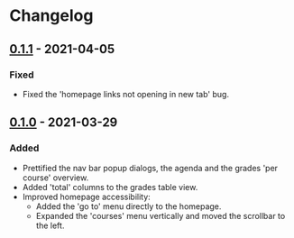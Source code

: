 # Changelog

## [0.1.1] - 2021-04-05

### Fixed

- Fixed the 'homepage links not opening in new tab' bug.

## [0.1.0] - 2021-03-29

### Added

- Prettified the nav bar popup dialogs, the agenda and the grades 'per course' overview.
- Added 'total' columns to the grades table view.
- Improved homepage accessibility:
  - Added the 'go to' menu directly to the homepage.
  - Expanded the 'courses' menu vertically and moved the scrollbar to the left.


[0.1.0]: https://github.com/JothCoder/smartschool-plus/releases/tag/v0.1.0
[0.1.1]: https://github.com/JothCoder/smartschool-plus/releases/tag/v0.1.1
